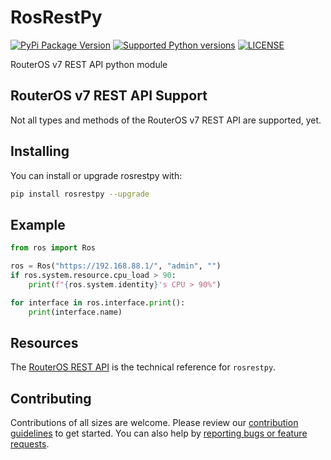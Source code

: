 # RosRestPy

[![PyPi Package Version](https://img.shields.io/pypi/v/rosrestpy)](https://pypi.org/project/rosrestpy/)
[![Supported Python versions](https://img.shields.io/pypi/pyversions/rosrestpy)](https://pypi.org/project/rosrestpy/)
[![LICENSE](https://img.shields.io/github/license/hexatester/rosrestpy)](https://github.com/hexatester/rosrestpy/blob/main/LICENSE)

RouterOS v7 REST API python module

## RouterOS v7 REST API Support

Not all types and methods of the RouterOS v7 REST API are supported, yet.

## Installing

You can install or upgrade rosrestpy with:

```bash
pip install rosrestpy --upgrade
```

## Example

```python
from ros import Ros

ros = Ros("https://192.168.88.1/", "admin", "")
if ros.system.resource.cpu_load > 90:
    print(f"{ros.system.identity}'s CPU > 90%")

for interface in ros.interface.print():
    print(interface.name)

```

## Resources

The [RouterOS REST API](https://help.mikrotik.com/docs/display/ROS/REST+API) is the technical reference for `rosrestpy`.

## Contributing

Contributions of all sizes are welcome. Please review our [contribution guidelines](https://github.com/hexatester/rosrestpy/blob/main/CONTRIBUTING.md "How To Contribute") to get started. You can also help by [reporting bugs or feature requests](https://github.com/hexatester/rosrestpy/issues/new/choose).
